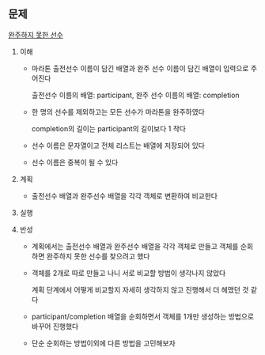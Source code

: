 ## 문제

[완주하지 못한 선수](https://programmers.co.kr/learn/courses/30/lessons/42576)


1. 이해
    - 마라톤 출전선수 이름이 담긴 배열과 완주 선수 이름이 담긴 배열이 입력으로 주어진다

      출전선수 이름의 배열: participant, 완주 선수 이름의 배열: completion

    - 한 명의 선수를 제외하고는 모든 선수가 마라톤을 완주하였다

      completion의 길이는 participant의 길이보다 1 작다

    - 선수 이름은 문자열이고 전체 리스트는 배열에 저장되어 있다

    - 선수 이름은 중복이 될 수 있다


2. 계획
    - 출전선수 배열과 완주선수 배열을 각각 객체로 변환하여 비교한다

3. 실행

4. 반성
    - 계획에서는 출전선수 배열과 완주선수 배열을 각각 객체로 만들고 객체를 순회하면 완주하지 못한 선수를 찾으려고 했다

    - 객체를 2개로 따로 만들고 나니 서로 비교할 방법이 생각나지 않았다

      계획 단계에서 어떻게 비교할지 자세히 생각하지 않고 진행해서 더 헤맸던 것 같다

    - participant/completion 배열을 순회하면서 객체를 1개만 생성하는 방법으로 바꾸어 진행했다

    - 단순 순회하는 방법이외에 다른 방법을 고민해보자
